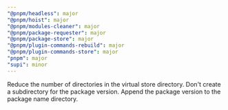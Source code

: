 ```yaml
---
"@pnpm/headless": major
"@pnpm/hoist": major
"@pnpm/modules-cleaner": major
"@pnpm/package-requester": major
"@pnpm/package-store": major
"@pnpm/plugin-commands-rebuild": major
"@pnpm/plugin-commands-store": major
"pnpm": major
"supi": minor
---
```


Reduce the number of directories in the virtual store directory. Don't create a subdirectory for the package version. Append the package version to the package name directory.
